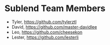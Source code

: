 # Sublend Team Members

* Tyler, https://github.com/tylerztl
* David, https://github.com/master-davidlee
* Leo, https://github.com/cheesekon
* Lester, https://github.com/lesterli




